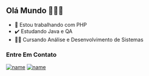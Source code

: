 ## Olá Mundo 👋:technologist:	

- :elephant: Estou trabalhando com PHP
- :heavy_check_mark: Estudando Java e QA
- :student: Cursando Análise e Desenvolvimento de Sistemas 


### Entre Em Contato

[![name](https://img.shields.io/badge/LinkedIn-0077B5?style=for-the-badge&logo=linkedin&logoColor=white)](https://www.linkedin.com/in/jo%C3%A3o-gabriel-melo-001/)
[![name](https://img.shields.io/badge/Gmail-D14836?style=for-the-badge&logo=gmail&logoColor=white)](mailto:joaomeloswe@gmail.com)
